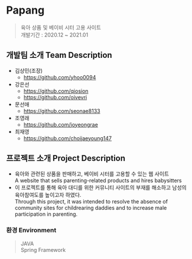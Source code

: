 # Papang
> 육아 상품 및 베이비 시터 고용 사이트<br>
> 개발기간 : 2020.12 ~ 2021.01

##  개발팀 소개 Team Description
- 김상민(조장)
	- https://github.com/yhoo0094
- 강은선
	- https://github.com/qiosion
	- https://github.com/oivevri
- 문선애
	- https://github.com/seonae8133
- 조영래
	- https://github.com/joyeongrae
- 최재영
	- https://github.com/choijaeyoung147

##  프로젝트 소개 Project Description
- 육아와 관련된 상품을 판매하고, 베이비 시터를 고용할 수 있는 웹 사이트<br>
A website that sells parenting-related products and hires babysitters
- 이 프로젝트를 통해 육아 대디를 위한 커뮤니티 사이트의 부재를 해소하고 남성의 육아참여도를 높이고자 하였다.<br>
Through this project, it was intended to resolve the absence of community sites for childrearing daddies and to increase male participation in parenting.

###  환경 Environment
> JAVA<br>
Spring Framework


